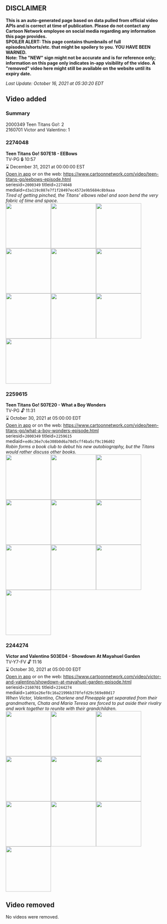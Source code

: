 ## DISCLAIMER
**This is an auto-generated page based on data pulled from official video APIs and is correct at time of publication. Please do not contact any Cartoon Network employee on social media regarding any information this page provides.**  
**SPOILER ALERT: This page contains thumbnails of full episodes/shorts/etc. that might be spoilery to you. YOU HAVE BEEN WARNED.**  
**Note: The "NEW" sign might not be accurate and is for reference only; information on this page only indicates in-app visibility of the video. A "removed" video here might still be available on the website until its expiry date.**  

_Last Update: October 16, 2021 at 05:30:20 EDT_
## Video added
### Summary
2000349 Teen Titans Go!: 2  
2160701 Victor and Valentino: 1  
### 2274048
**Teen Titans Go! S07E18 - EEBows**  
TV-PG 🔒 10:57  
⌛ December 31, 2021 at 00:00:00 EST  
[Open in app](https://cnvideo.sercomkc.org/redirector.html?type=cnapp&seriesid=2000349&titleid=2274048&mediaid=d3a119c087e7f1f28497ec4572e9b5684c8b9aaa) or on the web: https://www.cartoonnetwork.com/video/teen-titans-go/eebows-episode.html  
seriesid=`2000349` titleid=`2274048` mediaid=`d3a119c087e7f1f28497ec4572e9b5684c8b9aaa`  
_Tired of getting pinched, the Titans' elbows rebel and soon bend the very fabric of time and space._  
<a href="https://s3.amazonaws.com/cartoonorchestrator/2274048_001_1280x720.jpg"><img src="https://s3.amazonaws.com/cartoonorchestrator/2274048_001_640x360.jpg" height="144px" /></a><a href="https://s3.amazonaws.com/cartoonorchestrator/2274048_002_1280x720.jpg"><img src="https://s3.amazonaws.com/cartoonorchestrator/2274048_002_640x360.jpg" height="144px" /></a><a href="https://s3.amazonaws.com/cartoonorchestrator/2274048_003_1280x720.jpg"><img src="https://s3.amazonaws.com/cartoonorchestrator/2274048_003_640x360.jpg" height="144px" /></a><a href="https://s3.amazonaws.com/cartoonorchestrator/2274048_004_1280x720.jpg"><img src="https://s3.amazonaws.com/cartoonorchestrator/2274048_004_640x360.jpg" height="144px" /></a><a href="https://s3.amazonaws.com/cartoonorchestrator/2274048_005_1280x720.jpg"><img src="https://s3.amazonaws.com/cartoonorchestrator/2274048_005_640x360.jpg" height="144px" /></a><a href="https://s3.amazonaws.com/cartoonorchestrator/2274048_006_1280x720.jpg"><img src="https://s3.amazonaws.com/cartoonorchestrator/2274048_006_640x360.jpg" height="144px" /></a><a href="https://s3.amazonaws.com/cartoonorchestrator/2274048_007_1280x720.jpg"><img src="https://s3.amazonaws.com/cartoonorchestrator/2274048_007_640x360.jpg" height="144px" /></a><a href="https://s3.amazonaws.com/cartoonorchestrator/2274048_008_1280x720.jpg"><img src="https://s3.amazonaws.com/cartoonorchestrator/2274048_008_640x360.jpg" height="144px" /></a><a href="https://s3.amazonaws.com/cartoonorchestrator/2274048_009_1280x720.jpg"><img src="https://s3.amazonaws.com/cartoonorchestrator/2274048_009_640x360.jpg" height="144px" /></a><a href="https://s3.amazonaws.com/cartoonorchestrator/2274048_010_1280x720.jpg"><img src="https://s3.amazonaws.com/cartoonorchestrator/2274048_010_640x360.jpg" height="144px" /></a>
### 2259615
**Teen Titans Go! S07E20 - What a Boy Wonders**  
TV-PG 🔓 11:31  
⌛ October 30, 2021 at 05:00:00 EDT  
[Open in app](https://cnvideo.sercomkc.org/redirector.html?type=cnapp&seriesid=2000349&titleid=2259615&mediaid=ed6c36e7c6e308b0d6a70d5cff4ba5cf9c196d02) or on the web: https://www.cartoonnetwork.com/video/teen-titans-go/what-a-boy-wonders-episode.html  
seriesid=`2000349` titleid=`2259615` mediaid=`ed6c36e7c6e308b0d6a70d5cff4ba5cf9c196d02`  
_Robin forms a book club to debut his new autobiography, but the Titans would rather discuss other books._  
<a href="https://s3.amazonaws.com/cartoonorchestrator/2259615_001_1280x720.jpg"><img src="https://s3.amazonaws.com/cartoonorchestrator/2259615_001_640x360.jpg" height="144px" /></a><a href="https://s3.amazonaws.com/cartoonorchestrator/2259615_002_1280x720.jpg"><img src="https://s3.amazonaws.com/cartoonorchestrator/2259615_002_640x360.jpg" height="144px" /></a><a href="https://s3.amazonaws.com/cartoonorchestrator/2259615_003_1280x720.jpg"><img src="https://s3.amazonaws.com/cartoonorchestrator/2259615_003_640x360.jpg" height="144px" /></a><a href="https://s3.amazonaws.com/cartoonorchestrator/2259615_004_1280x720.jpg"><img src="https://s3.amazonaws.com/cartoonorchestrator/2259615_004_640x360.jpg" height="144px" /></a><a href="https://s3.amazonaws.com/cartoonorchestrator/2259615_005_1280x720.jpg"><img src="https://s3.amazonaws.com/cartoonorchestrator/2259615_005_640x360.jpg" height="144px" /></a><a href="https://s3.amazonaws.com/cartoonorchestrator/2259615_006_1280x720.jpg"><img src="https://s3.amazonaws.com/cartoonorchestrator/2259615_006_640x360.jpg" height="144px" /></a><a href="https://s3.amazonaws.com/cartoonorchestrator/2259615_007_1280x720.jpg"><img src="https://s3.amazonaws.com/cartoonorchestrator/2259615_007_640x360.jpg" height="144px" /></a><a href="https://s3.amazonaws.com/cartoonorchestrator/2259615_008_1280x720.jpg"><img src="https://s3.amazonaws.com/cartoonorchestrator/2259615_008_640x360.jpg" height="144px" /></a><a href="https://s3.amazonaws.com/cartoonorchestrator/2259615_009_1280x720.jpg"><img src="https://s3.amazonaws.com/cartoonorchestrator/2259615_009_640x360.jpg" height="144px" /></a><a href="https://s3.amazonaws.com/cartoonorchestrator/2259615_010_1280x720.jpg"><img src="https://s3.amazonaws.com/cartoonorchestrator/2259615_010_640x360.jpg" height="144px" /></a>
### 2244274
**Victor and Valentino S03E04 - Showdown At Mayahuel Garden**  
TV-Y7-FV 🔓 11:16  
⌛ October 30, 2021 at 05:00:00 EDT  
[Open in app](https://cnvideo.sercomkc.org/redirector.html?type=cnapp&seriesid=2160701&titleid=2244274&mediaid=1a091e26ef8c16a21996b378fefd29c569e80d17) or on the web: https://www.cartoonnetwork.com/video/victor-and-valentino/showdown-at-mayahuel-garden-episode.html  
seriesid=`2160701` titleid=`2244274` mediaid=`1a091e26ef8c16a21996b378fefd29c569e80d17`  
_When Victor, Valentino, Charlene and Pineapple get separated from their grandmothers, Chata and Maria Teresa are forced to put aside their rivalry and work together to reunite with their grandchildren._  
<a href="https://s3.amazonaws.com/cartoonorchestrator/2244274_001_1280x720.jpg"><img src="https://s3.amazonaws.com/cartoonorchestrator/2244274_001_640x360.jpg" height="144px" /></a><a href="https://s3.amazonaws.com/cartoonorchestrator/2244274_002_1280x720.jpg"><img src="https://s3.amazonaws.com/cartoonorchestrator/2244274_002_640x360.jpg" height="144px" /></a><a href="https://s3.amazonaws.com/cartoonorchestrator/2244274_003_1280x720.jpg"><img src="https://s3.amazonaws.com/cartoonorchestrator/2244274_003_640x360.jpg" height="144px" /></a><a href="https://s3.amazonaws.com/cartoonorchestrator/2244274_004_1280x720.jpg"><img src="https://s3.amazonaws.com/cartoonorchestrator/2244274_004_640x360.jpg" height="144px" /></a><a href="https://s3.amazonaws.com/cartoonorchestrator/2244274_005_1280x720.jpg"><img src="https://s3.amazonaws.com/cartoonorchestrator/2244274_005_640x360.jpg" height="144px" /></a><a href="https://s3.amazonaws.com/cartoonorchestrator/2244274_006_1280x720.jpg"><img src="https://s3.amazonaws.com/cartoonorchestrator/2244274_006_640x360.jpg" height="144px" /></a><a href="https://s3.amazonaws.com/cartoonorchestrator/2244274_007_1280x720.jpg"><img src="https://s3.amazonaws.com/cartoonorchestrator/2244274_007_640x360.jpg" height="144px" /></a><a href="https://s3.amazonaws.com/cartoonorchestrator/2244274_008_1280x720.jpg"><img src="https://s3.amazonaws.com/cartoonorchestrator/2244274_008_640x360.jpg" height="144px" /></a><a href="https://s3.amazonaws.com/cartoonorchestrator/2244274_009_1280x720.jpg"><img src="https://s3.amazonaws.com/cartoonorchestrator/2244274_009_640x360.jpg" height="144px" /></a><a href="https://s3.amazonaws.com/cartoonorchestrator/2244274_010_1280x720.jpg"><img src="https://s3.amazonaws.com/cartoonorchestrator/2244274_010_640x360.jpg" height="144px" /></a>
## Video removed
No videos were removed.  
